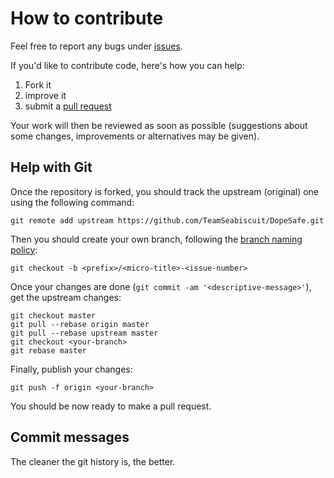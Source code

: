 # How to contribute

Feel free to report any bugs under [issues](https://github.com/TeamSeabiscuit/DopeSafe/issues). 

If you'd like to contribute code, here's how you can help:

1. Fork it
2. improve it
3. submit a [pull request](https://help.github.com/articles/creating-a-pull-request)

Your work will then be reviewed as soon as possible (suggestions about some
changes, improvements or alternatives may be given).

## Help with Git

Once the repository is forked, you should track the upstream (original) one
using the following command:

    git remote add upstream https://github.com/TeamSeabiscuit/DopeSafe.git

Then you should create your own branch, following the
[branch naming policy](VERSIONING.md#branch-naming):

    git checkout -b <prefix>/<micro-title>-<issue-number>

Once your changes are done (`git commit -am '<descriptive-message>'`), get the
upstream changes:

    git checkout master
    git pull --rebase origin master
    git pull --rebase upstream master
    git checkout <your-branch>
    git rebase master

Finally, publish your changes:

    git push -f origin <your-branch>

You should be now ready to make a pull request.

## Commit messages

The cleaner the git history is, the better.
